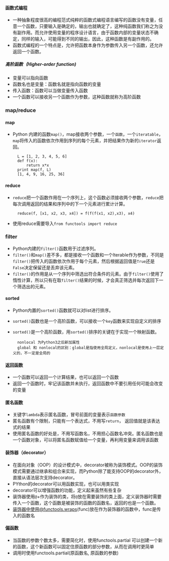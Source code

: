 #### 函数式编程
* 一种抽象程度很高的编程范式纯粹的函数式编程语言编写的函数没有变量，任意一个函数，只要输入是确定的，输出也就确定了，这种纯函数我们称之为没有副作用。而允许使用变量的程序设计语言，由于函数内部的变量状态不确定，同样的输入，可能得到不同的输出，因此，这种函数是有副作用的。
* 函数式编程的一个特点是，允许把函数本身作为参数传入另一个函数，还允许返回一个函数。

##### 高阶函数（Higher-order function)
*  变量可以指向函数
* 函数名也是变量：函数名就是指向函数的变量
* 传入函数：函数可以当做变量传入函数
* 一个函数可以接收另一个函数作为参数，这种函数就称为高阶函数


### map/reduce
#### map
* Python 内建的函数`map()`，map接收两个参数，一个`函数`，一个`iteratable`，`map`将传入的函数依次作用到序列的每个元素，并把结果作为新的`iterator`返回。  

		L = [1, 2, 3, 4, 5, 6]
		def f(x):
    		return x*x
		print map(f, L)	
		[1, 4, 9, 16, 25, 36]	
		
#### reduce
* `reduce`把一个函数作用在一个序列上，这个函数必须接收两个参数，`reduce`把每次调用返回的结果和序列中的下一个元素进行累计计算。

		reduce(f, [x1, x2, x3, x4]) = f(f(f(x1, x2),x3), x4)
* 使用reduce需要导入`from functools import reduce`


### filter
* Python内建的`filter()`函数用于过滤序列。
* `filter()`和`map()`差不多，都是接收一个函数和一个Iterable作为参数，不同是`filter()`把传入的函数依次作用于每个元素，然后根据返回值是`True`还是`False`决定保留还是丢弃该元素。
* `filter()`的作用是从一个序列中筛选出符合条件的元素。由于`filter()`使用了惰性计算，所以只有在取`filter()`结果的时候，才会真正筛选并每次返回下一个筛选出的元素。

#### sorted
* Python内置的`sorted()`函数就可以对list进行排序。
* `sorted()`函数也是一个高阶函数，可以接收一个`key`函数来实现自定义的排序
* `sorted()`是一个高阶函数，用`sorted()`排序的关键在于实现一个映射函数。


		nonlocal 为Python3之后新加属性
		global 和 nonlocal的区别：global是指使用全局定义，nonlocal是使用上一层定义的，不一定是全局的

#### 返回函数
* 一个函数可以返回一个计算结果，也可以返回一个函数
* 返回一个函数时，牢记该函数并未执行，返回函数中不要引用任何可能会改变的变量

#### 匿名函数
* 关键字`lambda`表示匿名函数，冒号前面的变量表示`函数参数`
* 匿名函数有个限制，只能有一个表达式，不用写`return`， 返回值就是该表达式的结果
* 使用匿名函数的好处是，不用写函数名，不用担心函数名冲突。匿名函数也是一个函数对象，可以将匿名函数赋值给一个变量，再利用变量来调用该函数


#### 装饰器（decorator）
* 在面向对象（OOP）的设计模式中，decorator被称为装饰模式。OOP的装饰模式需要通过继承和组合来实现，而Python除了能支持OOP的decorator外，直接从语法层次支持decorator。
* PYthon的decorator可以用函数实现，也可以用类实现
* decorator可以增强函数的功能，定义起来虽然有些复杂
* 装饰器使用`@`+作为装饰的类，将`@`放在需要装饰的类上面，定义装饰器时需要传入一个函数，这个函数是被装饰的函数的函数名，返回的也是一个函数。  
* 装饰器中使用@functools.wraps(func)放在作为装饰器的函数中，func是传入的函数名

#### 偏函数
* 当函数的参数个数太多，需要简化时，使用functools.partial 可以创建一个新的函数，这个新函数可以固定住原函数的部分参数，从而在调用时更简单
* 调用时使用functools.partial(原函数名, 原函数的参数)

